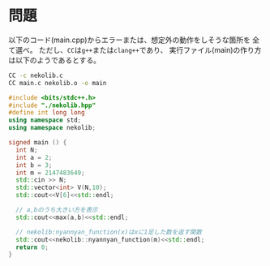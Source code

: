# 問題

以下のコード(main.cpp)からエラーまたは、想定外の動作をしそうな箇所を
全て選べ。
ただし、`CC`は`g++`または`clang++`であり、
実行ファイル(main)の作り方は以下のようであるとする。

```sh
CC -c nekolib.c
CC main.c nekolib.o -o main
```

```c++:main.cpp
#include <bits/stdc++.h>
#include "./nekolib.hpp"
#define int long long
using namespace std;
using namespace nekolib;

signed main () {
  int N;
  int a = 2;
  int b = 3;
  int m = 2147483649;
  std::cin >> N;
  std::vector<int> V(N,10);
  std::cout<<V[6]<<std::endl;

  // a,bのうち大きい方を表示
  std::cout<<max(a,b)<<std::endl;

  // nekolib:nyannyan_function(x)はxに1足した数を返す関数
  std::cout<<nekolib::nyannyan_function(m)<<std::endl;
  return 0;
}
```